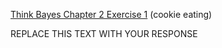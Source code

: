 [Think Bayes Chapter 2 Exercise 1](http://greenteapress.com/thinkbayes/html/thinkbayes003.html#toc22) (cookie eating)

REPLACE THIS TEXT WITH YOUR RESPONSE
